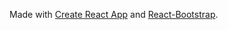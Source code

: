 Made with [Create React App](https://github.com/facebook/create-react-app) and [React-Bootstrap](https://react-bootstrap.github.io/).
